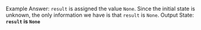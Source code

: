 Example Answer:
`result` is assigned the value `None`. Since the initial state is unknown, the only information we have is that `result` is `None`.
Output State: **`result` is `None`**
